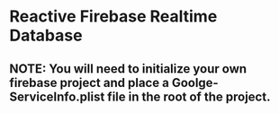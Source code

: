 # Reactive Firebase Realtime Database
## **NOTE**: You will need to initialize your own firebase project and place a Goolge-ServiceInfo.plist file in the root of the project.
